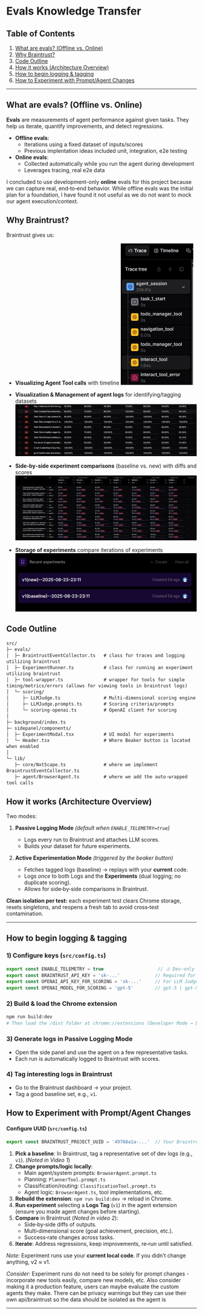# Evals Knowledge Transfer

## Table of Contents
1. [What are evals? (Offline vs. Online)](#what-are-evals-offline-vs-online)
2. [Why Braintrust?](#why-braintrust)
3. [Code Outline](#code-outline)
4. [How it works (Architecture Overview)](#how-it-works-architecture-overview)
5. [How to begin logging & tagging](#how-to-begin-logging--tagging)
6. [How to Experiment with Prompt/Agent Changes](#how-to-experiment-with-promptagent-changes)


---

## What are evals? (Offline vs. Online)

**Evals** are measurements of agent performance against given tasks. They help us iterate, quantify improvements, and detect regressions.

- **Offline evals**:
  - Iterations using a fixed dataset of inputs/scores
  - Previous implentation ideas included unit, integration, e2e testing
- **Online evals**:
  - Collected automatically while you run the agent during development
  - Leverages tracing, real e2e data

I concluded to use development-only **online** evals for this project because we can capture real, end‑to‑end behavior. While offline evals was the initial plan for a foundation, I have found it not useful as we do not want to mock our agent execution/context.


## Why Braintrust?

Braintrust gives us:
- **Visualizing Agent Tool calls** with timeline
  ![Tool Calls](./screenshots/ToolCalls.png)

- **Visualization & Management of agent logs** for identifying/tagging datasets  
  ![Logs](./screenshots/Logs.png)

- **Side‑by‑side experiment comparisons** (baseline vs. new) with diffs and scores  
  ![Comparison](./screenshots/Comparison.png)

- **Storage of experiments** compare iterations of experiments  
  ![Experiment](./screenshots/Experiment.png)



## Code Outline
```
src/
├─ evals/
│  ├─ BraintrustEventCollector.ts   # class for traces and logging utilizing braintrust
│  ├─ ExperimentRunner.ts           # class for running an experiment utilizing braintrust
│  ├─ tool-wrapper.ts               # wrapper for tools for simple timing/metrics/errors (allows for viewing tools in braintrust logs)
│  └─ scoring/
│     ├─ LLMJudge.ts                # Multi‑dimensional scoring engine
│     ├─ LLMJudge.prompts.ts        # Scoring criteria/prompts
│     └─ scoring-openai.ts          # OpenAI client for scoring
│
├─ background/index.ts              
├─ sidepanel/components/
│  ├─ ExperimentModal.tsx           # UI modal for experiments
│  └─ Header.tsx                    # Where Beaker button is located when enabled
│
└─ lib/
   ├─ core/NxtScape.ts              # where we implement BraintrustEventCollector.ts
   ├─ agent/BrowserAgent.ts         # where we add the auto‑wrapped tool calls
```

## How it works (Architecture Overview)

Two modes:

1) **Passive Logging Mode** *(default when `ENABLE_TELEMETRY=true`)*
   - Logs every run to Braintrust and attaches LLM scores.
   - Builds your dataset for future experiments.

2) **Active Experimentation Mode** *(triggered by the beaker button)*
   - Fetches tagged logs (baseline) → replays with your **current** code.
   - Logs *once* to both Logs and the **Experiments** (dual logging; no duplicate scoring).
   - Allows for side‑by‑side comparisons in Braintrust.

**Clean isolation per test:** each experiment test clears Chrome storage, resets singletons, and reopens a fresh tab to avoid cross‑test contamination.


---
## How to begin logging & tagging

### 1) Configure keys (`src/config.ts`)
```ts
export const ENABLE_TELEMETRY = true                    // ⚠️ Dev‑only logging + shows experiment button
export const BRAINTRUST_API_KEY = 'sk-...'             // Required for telemetry & experiments
export const OPENAI_API_KEY_FOR_SCORING = 'sk-...'     // For LLM Judge scoring
export const OPENAI_MODEL_FOR_SCORING = 'gpt-5'        // gpt-5 | gpt-5-mini | gpt-5-nano
```

### 2) Build & load the Chrome extension
```bash
npm run build:dev
# Then load the /dist folder at chrome://extensions (Developer Mode → Load unpacked)
```

### 3) Generate logs in **Passive Logging Mode**
- Open the side panel and use the agent on a few representative tasks.
- Each run is automatically logged to Braintrust with scores.

### 4) **Tag** interesting logs in Braintrust
- Go to the Braintrust dashboard → your project.
- Tag a good baseline set, e.g., `v1`.


## How to Experiment with Prompt/Agent Changes
#### Configure UUID (`src/config.ts`)
```ts
export const BRAINTRUST_PROJECT_UUID = '49768a1a-...'  // Your Braintrust project UUID
```

1. **Pick a baseline**: In Braintrust, tag a representative set of dev logs (e.g., `v1`). (*Noted in Video 1*)
2. **Change prompts/logic locally**:
   - Main agent/system prompts: `BrowserAgent.prompt.ts`
   - Planning: `PlannerTool.prompt.ts`
   - Classification/routing: `ClassificationTool.prompt.ts`
   - Agent logic: `BrowserAgent.ts`, tool implementations, etc.
3. **Rebuild the extension**: `npm run build:dev` → reload in Chrome.
4. **Run experiment** selecting a **Logs Tag** (`v1`) in the agent extension (ensure you made agent changes before starting).
5. **Compare** in Braintrust (*Noted in video 2*):
   - Side‑by‑side diffs of outputs.
   - Multi‑dimensional score (goal achievement, precision, etc.).
   - Success‑rate changes across tasks.
6. **Iterate**: Address regressions, keep improvements, re‑run until satisfied.

*Note:* Experiment runs use your **current local code**. If you didn’t change anything, v2 ≈ v1.

*Consider:* Experiment runs do not need to be solely for prompt changes - incorporate new tools easily, compare new models, etc. Also consider making it a production feature, users can maybe evaluate the custom agents they make. There can be privacy warnings but they can use their own api/braintrust so the data should be isolated as the agent is

---



